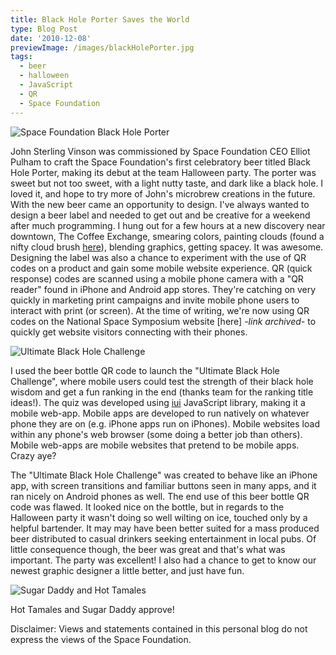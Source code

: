 ```yaml
---
title: Black Hole Porter Saves the World
type: Blog Post
date: '2010-12-08'
previewImage: /images/blackHolePorter.jpg
tags:
  - beer
  - halloween
  - JavaScript
  - QR
  - Space Foundation
---
```

![Space Foundation Black Hole Porter](/images/blackHolePorter.jpg)

John Sterling Vinson was commissioned by Space Foundation CEO Elliot Pulham to craft the Space Foundation's first celebratory beer titled Black Hole Porter, making its debut at the team Halloween party. The porter was sweet but not too sweet, with a light nutty taste, and dark like a black hole. I loved it, and hope to try more of John's microbrew creations in the future. With the new beer came an opportunity to design. I've always wanted to design a beer label and needed to get out and be creative for a weekend after much programming. I hung out for a few hours at a new discovery near downtown, The Coffee Exchange, smearing colors, painting clouds (found a nifty cloud brush [here](https://javierzhx.deviantart.com/art/Cloud-Brushes-34277964)), blending graphics, getting spacey. It was awesome. Designing the label was also a chance to experiment with the use of QR codes on a product and gain some mobile website experience. QR (quick response) codes are scanned using a mobile phone camera with a "QR reader" found in iPhone and Android app stores. They're catching on very quickly in marketing print campaigns and invite mobile phone users to interact with print (or screen). At the time of writing, we're now using QR codes on the National Space Symposium website [here] *-link archived-* to quickly get website visitors connecting with their phones.

![Ultimate Black Hole Challenge](/images/blackHoleChallenge.jpg)

I used the beer bottle QR code to launch the "Ultimate Black Hole Challenge", where mobile users could test the strength of their black hole wisdom and get a fun ranking in the end (thanks team for the ranking title ideas!). The quiz was developed using [iui](https://code.google.com/p/iui/) JavaScript library, making it a mobile web-app. Mobile apps are developed to run natively on whatever phone they are on (e.g. iPhone apps run on iPhones). Mobile websites load within any phone's web browser (some doing a better job than others). Mobile web-apps are mobile websites that pretend to be mobile apps. Crazy aye?

The "Ultimate Black Hole Challenge" was created to behave like an iPhone app, with screen transitions and familiar buttons seen in many apps, and it ran nicely on Android phones as well. The end use of this beer bottle QR code was flawed. It looked nice on the bottle, but in regards to the Halloween party it wasn't doing so well wilting on ice, touched only by a helpful bartender. It may may have been better suited for a mass produced beer distributed to casual drinkers seeking entertainment in local pubs. Of little consequence though, the beer was great and that's what was important. The party was excellent! I also had a chance to get to know our newest graphic designer a little better, and just have fun.

![Sugar Daddy and Hot Tamales](/images/sugarDaddyHotTamales.jpg)

Hot Tamales and Sugar Daddy approve!

Disclaimer: Views and statements contained in this personal blog do not express the views of the Space Foundation.
